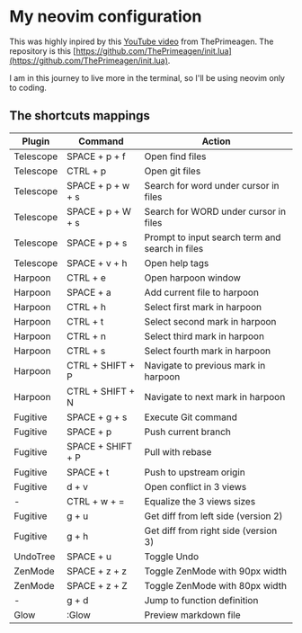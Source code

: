 # My neovim configuration

This was highly inpired by this [YouTube video](https://www.youtube.com/watch?v=w7i4amO_zaE) from ThePrimeagen. The repository is this [https://github.com/ThePrimeagen/init.lua](https://github.com/ThePrimeagen/init.lua).

I am in this journey to live more in the terminal, so I'll be using neovim only to coding.

## The shortcuts mappings

| Plugin   | Command            | Action                                  |
|----------|--------------------|-----------------------------------------|
| Telescope| SPACE + p + f      | Open find files                         |
| Telescope| CTRL + p           | Open git files                          |
| Telescope| SPACE + p + w + s  | Search for word under cursor in files   |
| Telescope| SPACE + p + W + s  | Search for WORD under cursor in files   |
| Telescope| SPACE + p + s      | Prompt to input search term and search in files |
| Telescope| SPACE + v + h      | Open help tags                          |
| Harpoon  | CTRL + e           | Open harpoon window                     |
| Harpoon  | SPACE + a          | Add current file to harpoon             |
| Harpoon  | CTRL + h           | Select first mark in harpoon            |
| Harpoon  | CTRL + t           | Select second mark in harpoon           |
| Harpoon  | CTRL + n           | Select third mark in harpoon            |
| Harpoon  | CTRL + s           | Select fourth mark in harpoon           |
| Harpoon  | CTRL + SHIFT + P   | Navigate to previous mark in harpoon    |
| Harpoon  | CTRL + SHIFT + N   | Navigate to next mark in harpoon        |
| Fugitive | SPACE + g + s      | Execute Git command                     |
| Fugitive | SPACE + p          | Push current branch                     |
| Fugitive | SPACE + SHIFT + P  | Pull with rebase                        |
| Fugitive | SPACE + t          | Push to upstream origin                 |
| Fugitive | d + v              | Open conflict in 3 views                |
|     -    | CTRL + w + =       | Equalize the 3 views sizes              |
| Fugitive | g + u              | Get diff from left side (version 2)     |
| Fugitive | g + h              | Get diff from right side (version 3)    |
| UndoTree | SPACE + u          | Toggle Undo                             |
| ZenMode  | SPACE + z + z      | Toggle ZenMode with 90px width          |
| ZenMode  | SPACE + z + Z      | Toggle ZenMode with 80px width          |
|     -    | g + d              | Jump to function definition             |
| Glow     | :Glow              | Preview markdown file                   |
